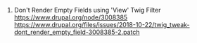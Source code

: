 1. Don't Render Empty Fields using 'View' Twig Filter  
https://www.drupal.org/node/3008385  
https://www.drupal.org/files/issues/2018-10-22/twig_tweak-dont_render_empty_field-3008385-2.patch

